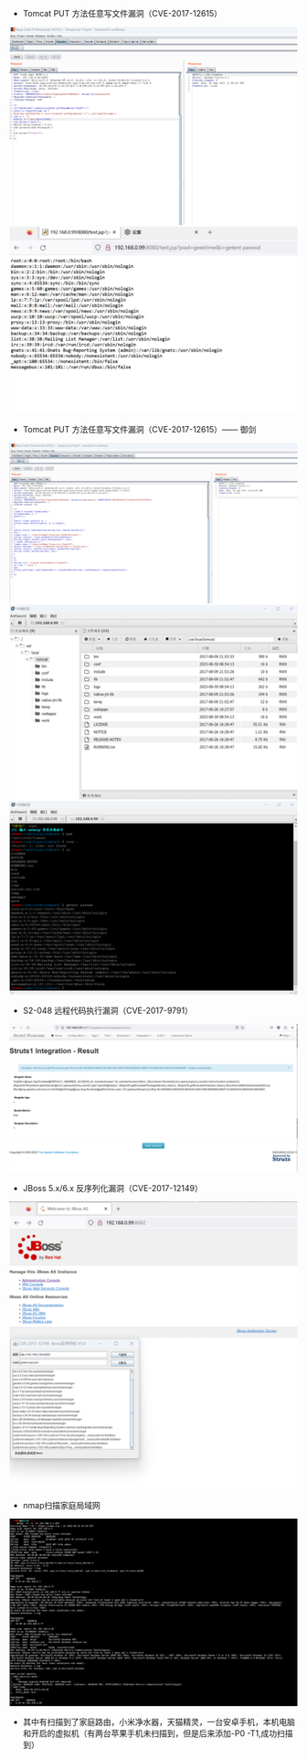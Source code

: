- Tomcat PUT 方法任意写文件漏洞（CVE-2017-12615）
  
![Alt text](0827images/c246fdeb38c7ad06e09962213ccf3ab.png)
![Alt text](0827images/f2a1f180b35dfbcb046eb240bf3d393.png)

-  Tomcat PUT 方法任意写文件漏洞（CVE-2017-12615）—— 御剑
  
![Alt text](0827images/e889b451ee2923c743ba5eae1b08a04.png)
![Alt text](0827images/6efcc148d94f9c84274a0ee6ef3be78.png)
![Alt text](0827images/668da089a8b0550247d13866ce03194.png)

- S2-048 远程代码执行漏洞（CVE-2017-9791）

![Alt text](0827images/572efcec2a48e85bc4703838bfeac86.png)

- JBoss 5.x/6.x 反序列化漏洞（CVE-2017-12149）

![Alt text](0827images/d6df7ad470610e9b26d81a8dc2f528b.png)

- nmap扫描家庭局域网

![Alt text](0827images/582a84fa32e4cf6eae40bf4a1c19fd3.png)
  
  - 其中有扫描到了家庭路由，小米净水器，天猫精灵，一台安卓手机，本机电脑和开启的虚拟机（有两台苹果手机未扫描到，但是后来添加-P0 -T1,成功扫描到）


  

